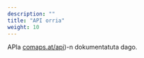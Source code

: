 ```yaml
---
description: ""
title: "API orria"
weight: 10
---
```


APIa [comaps.at/api](https://comaps.at/api))-n dokumentatuta dago.
